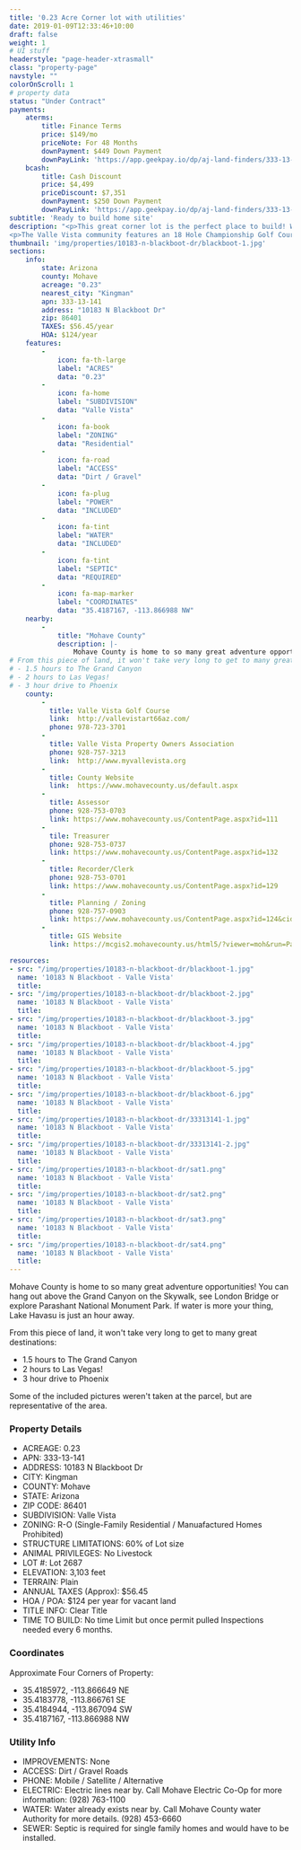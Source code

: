 ```yaml
---
title: '0.23 Acre Corner lot with utilities'
date: 2019-01-09T12:33:46+10:00
draft: false
weight: 1
# UI stuff
headerstyle: "page-header-xtrasmall"
class: "property-page"
navstyle: ""
colorOnScroll: 1
# property data
status: "Under Contract"
payments:
    aterms:
        title: Finance Terms
        price: $149/mo
        priceNote: For 48 Months
        downPayment: $449 Down Payment
        downPayLink: 'https://app.geekpay.io/dp/aj-land-finders/333-13-141-terms-down-payment'
    bcash:
        title: Cash Discount
        price: $4,499
        priceDiscount: $7,351
        downPayment: $250 Down Payment
        downPayLink: 'https://app.geekpay.io/dp/aj-land-finders/333-13-141-cash-down-payment'        
subtitle: 'Ready to build home site'
description: "<p>This great corner lot is the perfect place to build! Water and electric already run right up to the property line, so it'll be an easy hookup!</p>
<p>The Valle Vista community features an 18 Hole Championship Golf Course complete with Club House, Restaurant & Bar, and Pro Shop. Located right in the community is also a beautiful park that includes a community pool, tennis courts, and playground. The community calendar is jam-packed with activities for all ages.</p>"
thumbnail: 'img/properties/10183-n-blackboot-dr/blackboot-1.jpg'
sections:
    info:
        state: Arizona
        county: Mohave
        acreage: "0.23"
        nearest_city: "Kingman"
        apn: 333-13-141
        address: "10183 N Blackboot Dr"
        zip: 86401 
        TAXES: $56.45/year
        HOA: $124/year    
    features:
        -
            icon: fa-th-large
            label: "ACRES"
            data: "0.23"
        -
            icon: fa-home
            label: "SUBDIVISION"
            data: "Valle Vista"
        -
            icon: fa-book
            label: "ZONING"
            data: "Residential"
        -
            icon: fa-road
            label: "ACCESS"
            data: "Dirt / Gravel"
        -
            icon: fa-plug
            label: "POWER"
            data: "INCLUDED"
        -
            icon: fa-tint
            label: "WATER"
            data: "INCLUDED"
        -
            icon: fa-tint
            label: "SEPTIC"
            data: "REQUIRED"
        -
            icon: fa-map-marker 
            label: "COORDINATES"
            data: "35.4187167, -113.866988 NW"
    nearby:
        -
            title: "Mohave County"
            description: |-
                Mohave County is home to so many great adventure opportunities! You can hang out above the Grand Canyon on the Skywalk, see London Bridge or explore Parashant National Monument Park. If water is more your thing, Lake Havasu is just an hour away. 
# From this piece of land, it won't take very long to get to many great destinations:
# - 1.5 hours to The Grand Canyon
# - 2 hours to Las Vegas!
# - 3 hour drive to Phoenix 
    county:
        - 
          title: Valle Vista Golf Course 
          link:  http://vallevistart66az.com/
          phone: 978-723-3701
        - 
          title: Valle Vista Property Owners Association
          phone: 928-757-3213
          link:  http://www.myvallevista.org
        - 
          title: County Website
          link:	 https://www.mohavecounty.us/default.aspx
        - 
          title: Assessor
          phone: 928-753-0703
          link: https://www.mohavecounty.us/ContentPage.aspx?id=111
        - 
          tile: Treasurer
          phone: 928-753-0737
          link: https://www.mohavecounty.us/ContentPage.aspx?id=132
        -
          title: Recorder/Clerk
          phone: 928-753-0701
          link: https://www.mohavecounty.us/ContentPage.aspx?id=129
        -
          title: Planning / Zoning
          phone: 928-757-0903 
          link: https://www.mohavecounty.us/ContentPage.aspx?id=124&cid=360 
        - 
          title: GIS Website
          link:	https://mcgis2.mohavecounty.us/html5/?viewer=moh&run=ParcelIDSearch&ParcelId

resources: 
- src: "/img/properties/10183-n-blackboot-dr/blackboot-1.jpg"
  name: '10183 N Blackboot - Valle Vista'
  title: 
- src: "/img/properties/10183-n-blackboot-dr/blackboot-2.jpg"
  name: '10183 N Blackboot - Valle Vista'
  title: 
- src: "/img/properties/10183-n-blackboot-dr/blackboot-3.jpg"
  name: '10183 N Blackboot - Valle Vista'
  title:
- src: "/img/properties/10183-n-blackboot-dr/blackboot-4.jpg"
  name: '10183 N Blackboot - Valle Vista'
  title:
- src: "/img/properties/10183-n-blackboot-dr/blackboot-5.jpg"
  name: '10183 N Blackboot - Valle Vista'
  title: 
- src: "/img/properties/10183-n-blackboot-dr/blackboot-6.jpg"
  name: '10183 N Blackboot - Valle Vista'
  title: 
- src: "/img/properties/10183-n-blackboot-dr/33313141-1.jpg"
  name: '10183 N Blackboot - Valle Vista'
  title: 
- src: "/img/properties/10183-n-blackboot-dr/33313141-2.jpg"
  name: '10183 N Blackboot - Valle Vista'
  title: 
- src: "/img/properties/10183-n-blackboot-dr/sat1.png"
  name: '10183 N Blackboot - Valle Vista'
  title: 
- src: "/img/properties/10183-n-blackboot-dr/sat2.png"
  name: '10183 N Blackboot - Valle Vista'
  title: 
- src: "/img/properties/10183-n-blackboot-dr/sat3.png"
  name: '10183 N Blackboot - Valle Vista'
  title: 
- src: "/img/properties/10183-n-blackboot-dr/sat4.png"
  name: '10183 N Blackboot - Valle Vista'
  title: 
---
```



Mohave County is home to so many great adventure opportunities! You can hang out above the Grand Canyon on the Skywalk, see London Bridge or explore Parashant National Monument Park. If water is more your thing, Lake Havasu is just an hour away. 

From this piece of land, it won't take very long to get to many great destinations:

* 1.5 hours to The Grand Canyon
* 2 hours to Las Vegas!
* 3 hour drive to Phoenix 

Some of the included pictures weren't taken at the parcel, but are representative of the area.

### Property Details

- ACREAGE: 0.23
- APN: 333-13-141
- ADDRESS: 10183 N Blackboot Dr
- CITY: Kingman
- COUNTY: Mohave
- STATE: Arizona
- ZIP CODE: 86401
- SUBDIVISION: Valle Vista
- ZONING: R-O (Single-Family Residential / Manuafactured Homes Prohibited)
- STRUCTURE LIMITATIONS: 60% of Lot size
- ANIMAL PRIVILEGES: No Livestock
- LOT #: Lot 2687
- ELEVATION: 3,103 feet
- TERRAIN: Plain
- ANNUAL TAXES (Approx): $56.45
- HOA / POA: $124 per year for vacant land
- TITLE INFO: Clear Title
- TIME TO BUILD: No time Limit but once permit pulled Inspections needed every 6 months.


### Coordinates
Approximate Four Corners of Property:

* 35.4185972, -113.866649 NE
* 35.4183778, -113.866761 SE
* 35.4184944, -113.867094 SW
* 35.4187167, -113.866988 NW

### Utility Info
- IMPROVEMENTS: None
- ACCESS: Dirt / Gravel Roads
- PHONE: Mobile / Satellite / Alternative
- ELECTRIC: Electric lines near by. Call Mohave Electric Co-Op for more information: (928) 763-1100
- WATER: Water already exists near by. Call Mohave County water Authority for more details. (928) 453-6660
- SEWER: Septic is required for single family homes and would have to be installed.